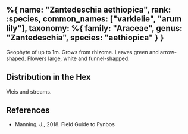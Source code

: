 %{
    name: "Zantedeschia aethiopica",
    rank: :species,
    common_names: ["varklelie", "arum lily"],
    taxonomy: %{
        family: "Araceae",
        genus: "Zantedeschia",
        species: "aethiopica"
    }
}
---

Geophyte of up to 1m. Grows from rhizome. Leaves green and arrow-shaped. Flowers large, white and funnel-shapped.

<!-- read more -->

## Distribution in the Hex

Vleis and streams.

## References

* Manning, J., 2018. Field Guide to Fynbos